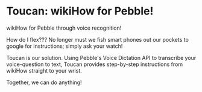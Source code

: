 # Toucan: wikiHow for Pebble!
wikiHow for Pebble through voice recognition!

How do I flex??? No longer must we fish smart phones out our pockets to google for instructions; simply ask your watch!

Toucan is our solution. Using Pebble's Voice Dictation API to transcribe your voice-question to text, Toucan provides step-by-step instructions from wikiHow straight to your wrist. 

Together, we can do anything! 